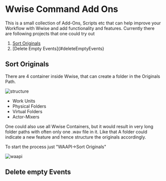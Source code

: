 # Wwise Command Add Ons
This is a small collection of Add-Ons, Scripts etc that can help improve your Workflow with Wwise and add functionality and features.
Currently there are following projects that one could try out

1. [Sort Originals](#sortOriginals)
2. [Delete Empty Events]{#deleteEmptyEvents}

## Sort Originals <a name="sortOriginals"></a>
There are 4 container inside Wwise, that can create a folder in the Originals Path.

![structure](https://user-images.githubusercontent.com/40822700/151835256-cf84f893-fb41-4655-8875-bd1207dddb2f.PNG)
- Work Units
- Physical Folders
- Virtual Folders
- Actor-Mixers

One could also use all Wwise Containers, but it would result in very long folder paths with often only one .wav file in it. Like that A folder could indicate a new feature and hence structure the originals accordingly.

To start the process just "WAAPI->Sort Originals" 

![waapi](https://user-images.githubusercontent.com/40822700/151866644-43589973-9cdc-4bcf-a0f0-68310789bd8a.PNG)



## Delete empty Events <a name="deleteEmptyEvents"></a>

